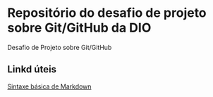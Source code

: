 # Repositório do desafio de projeto sobre Git/GitHub da DIO
Desafio de Projeto sobre Git/GitHub

## Linkd úteis
[Sintaxe básica de Markdown](https://www.markdownguide.org/getting-started/)

